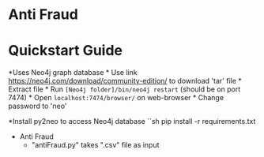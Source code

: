 # Anti Fraud

# Quickstart Guide
*Uses Neo4j graph database
	* Use link https://neo4j.com/download/community-edition/ to download 'tar' file
	* Extract file
	* Run `[Neo4j folder]/bin/neo4j restart` (should be on port 7474)
	* Open `localhost:7474/browser/` on web-browser
	* Change password to 'neo'

*Install py2neo to access Neo4j database
``sh
pip install -r requirements.txt

* Anti Fraud
	* "antiFraud.py" takes ".csv" file as input